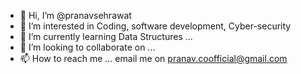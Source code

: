 - 👋 Hi, I’m @pranavsehrawat
- 👀 I’m interested in Coding, software development, Cyber-security
- 🌱 I’m currently learning Data Structures ...
- 💞️ I’m looking to collaborate on ...
- 📫 How to reach me ... email me on pranav.coofficial@gmail.com

<!---
pranavsehrawat/pranavsehrawat is a ✨ special ✨ repository because its `README.md` (this file) appears on your GitHub profile.
You can click the Preview link to take a look at your changes.
--->
